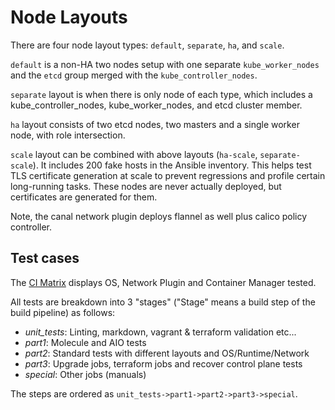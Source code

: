 # Node Layouts

There are four node layout types: `default`, `separate`, `ha`, and `scale`.

`default` is a non-HA two nodes setup with one separate `kube_worker_nodes`
and the `etcd` group merged with the `kube_controller_nodes`.

`separate` layout is when there is only node of each type, which includes
 a kube_controller_nodes, kube_worker_nodes, and etcd cluster member.

`ha` layout consists of two etcd nodes, two masters and a single worker node,
with role intersection.

`scale` layout can be combined with above layouts (`ha-scale`, `separate-scale`). It includes 200 fake hosts
in the Ansible inventory. This helps test TLS certificate generation at scale
to prevent regressions and profile certain long-running tasks. These nodes are
never actually deployed, but certificates are generated for them.

Note, the canal network plugin deploys flannel as well plus calico policy controller.

## Test cases

The [CI Matrix](/docs/ci.md) displays OS, Network Plugin and Container Manager tested.

All tests are breakdown into 3 "stages" ("Stage" means a build step of the build pipeline) as follows:

- _unit_tests_: Linting, markdown, vagrant & terraform validation etc...
- _part1_: Molecule and AIO tests
- _part2_: Standard tests with different layouts and OS/Runtime/Network
- _part3_: Upgrade jobs, terraform jobs and recover control plane tests
- _special_: Other jobs (manuals)

The steps are ordered as `unit_tests->part1->part2->part3->special`.
